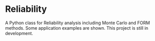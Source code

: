 # Reliability
A Python class for Reliability analysis including Monte Carlo and FORM methods.
Some application examples are shown.
This project is still in development.


